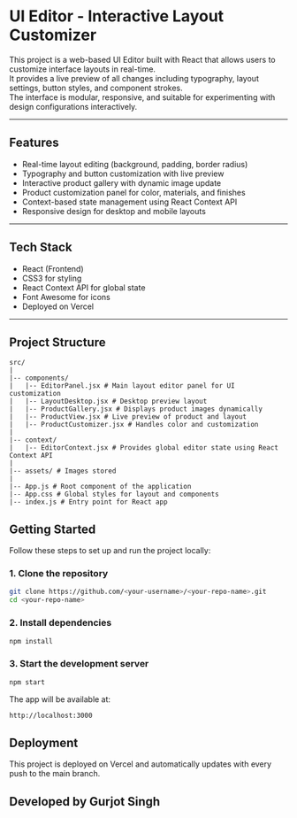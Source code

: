 # UI Editor - Interactive Layout Customizer

This project is a web-based UI Editor built with React that allows users to customize interface layouts in real-time.  
It provides a live preview of all changes including typography, layout settings, button styles, and component strokes.  
The interface is modular, responsive, and suitable for experimenting with design configurations interactively.

---

## Features

- Real-time layout editing (background, padding, border radius)
- Typography and button customization with live preview
- Interactive product gallery with dynamic image update
- Product customization panel for color, materials, and finishes
- Context-based state management using React Context API
- Responsive design for desktop and mobile layouts

---

## Tech Stack

- React (Frontend)
- CSS3 for styling
- React Context API for global state
- Font Awesome for icons
- Deployed on Vercel

---

## Project Structure

```
src/
|
|-- components/
|   |-- EditorPanel.jsx # Main layout editor panel for UI customization
|   |-- LayoutDesktop.jsx # Desktop preview layout
|   |-- ProductGallery.jsx # Displays product images dynamically
|   |-- ProductView.jsx # Live preview of product and layout
|   |-- ProductCustomizer.jsx # Handles color and customization
|
|-- context/
|   |-- EditorContext.jsx # Provides global editor state using React Context API
|
|-- assets/ # Images stored
|
|-- App.js # Root component of the application
|-- App.css # Global styles for layout and components
|-- index.js # Entry point for React app
```

## Getting Started

Follow these steps to set up and run the project locally:

### 1. Clone the repository
```bash
git clone https://github.com/<your-username>/<your-repo-name>.git
cd <your-repo-name>
```
### 2. Install dependencies
```bash
npm install
```
### 3. Start the development server
```bash
npm start
```
The app will be available at:
```bash
http://localhost:3000
```

## Deployment

This project is deployed on Vercel and automatically updates with every push to the main branch.

## Developed by Gurjot Singh
